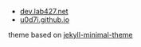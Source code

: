 * [dev.lab427.net](http://dev.lab427.net)
* [u0d7i.github.io](https://u0d7i.github.io)

theme based on [jekyll-minimal-theme](https://github.com/drjekyllthemes/jekyll-minimal-theme)
